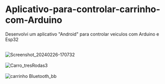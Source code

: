 # Aplicativo-para-controlar-carrinho-com-Arduino

Desenvolvi um aplicativo "Android" para controlar veiculos com Arduino e Esp32
<br><br>

![Screenshot_20240226-170732](https://github.com/TrilloBit3s/Aplicativo-para-controlar-carrinho-com-Arduino/assets/79748858/b4c859d5-2630-4e82-aab1-b0b3a042f0df)
<br><br>
![Carro_tresRodas3](https://github.com/TrilloBit3s/Aplicativo-para-controlar-carrinho-com-Arduino/assets/79748858/dd5f3860-d5a2-4a9a-9dce-0655961e99d6)
<br><br>
![carrinho Bluetooth_bb](https://github.com/user-attachments/assets/c6443bb4-5d0d-4adc-aefa-c327d20d105c)
